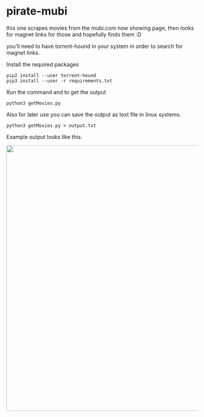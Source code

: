 # pirate-mubi

this one scrapes movies from the mubi.com now showing page, then looks for magnet links for those and hopefully finds them :D

you'll need to have torrent-hound in your system in order to search for magnet links.

Install the required packages

```
pip2 install --user torrent-hound
pip3 install --user -r requirements.txt
```
Run the command and to get the output 

```
python3 getMovies.py
```

Also for later use you can save the output as text file in linux systems.

```
python3 getMovies.py > output.txt
```
Example output looks like this.

<center>
<img src="http://i68.tinypic.com/icl6c1.png" width="700" />
</center>
